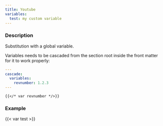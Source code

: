 ```yaml
---
title: Youtube
variables:
  test: my custom variable
---
```


### Description

Substitution with a global variable.

Variables needs to be cascaded from the section root inside the front matter for it to work properly:

```yaml
---
cascade:
  variables:
    revnumber: 1.2.3
---
```


```go-html-template
{{</* var revnumber */>}}
```

### Example

{{< var test >}}
